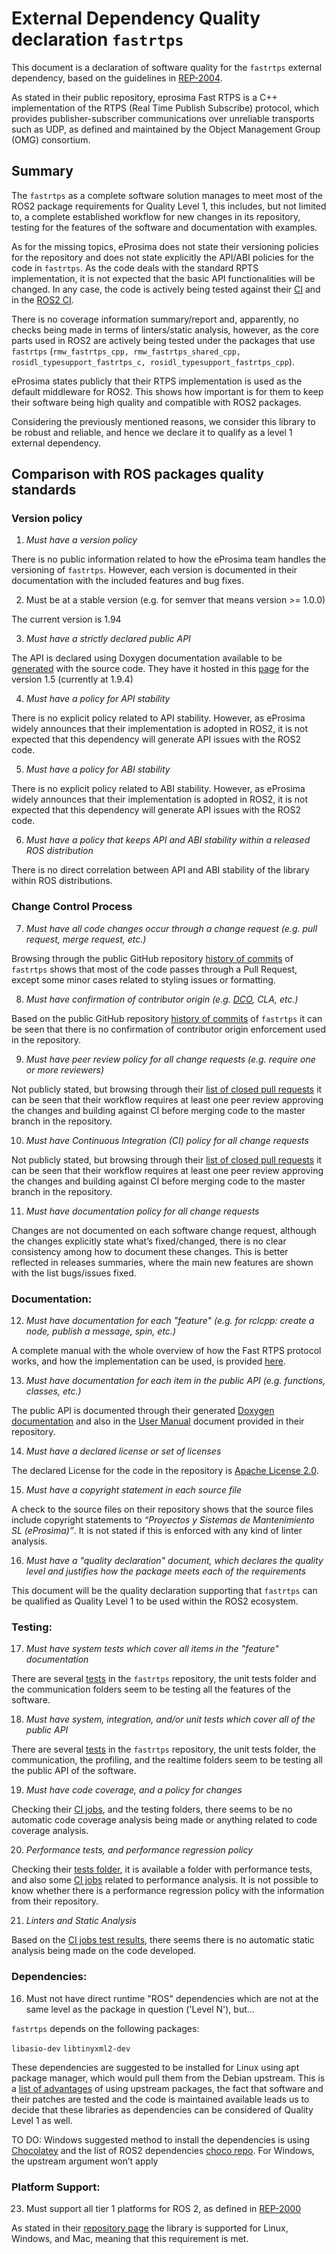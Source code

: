 # **External Dependency Quality declaration** `fastrtps` 

This document is a declaration of software quality for the `fastrtps` external dependency, based on the guidelines in [REP-2004](https://github.com/ros-infrastructure/rep/blob/rep-2004/rep-2004.rst).

As stated in their public repository, eprosima Fast RTPS is a C++ implementation of the RTPS (Real Time Publish Subscribe) protocol, which provides publisher-subscriber communications over unreliable transports such as UDP, as defined and maintained by the Object Management Group (OMG) consortium.

## Summary

The `fastrtps` as a complete software solution manages to meet most of the ROS2 package requirements for Quality Level 1, this includes, but not limited to, a complete established workflow for new changes in its repository, testing for the features of the software and documentation with examples.

As for the missing topics, eProsima does not state their versioning policies for the repository and does not state explicitly the API/ABI policies for the code in `fastrtps`. As the code deals with the standard RPTS implementation, it is not expected that the basic API functionalities will be changed. In any case, the code is actively being tested against their [CI](http://jenkins.eprosima.com:8080/) and in the [ROS2 CI](https://ci.ros2.org/).

There is no coverage information summary/report and, apparently, no checks being made in terms of linters/static analysis, however, as the core parts used in ROS2 are actively being tested under the packages that use `fastrtps` (`rmw_fastrtps_cpp, rmw_fastrtps_shared_cpp, rosidl_typesupport_fastrtps_c, rosidl_typesupport_fastrtps_cpp`).

eProsima states publicly that their RTPS implementation is used as the default middleware for ROS2. This shows how important is for them to keep their software being high quality and compatible with ROS2 packages.
  
Considering the previously mentioned reasons, we consider this library to be robust and reliable, and hence we declare it to qualify as a level 1 external dependency.


## Comparison with ROS packages quality standards

### Version policy

 1. *Must have a version policy*

There is no public information related to how the eProsima team handles the versioning of `fastrtps`. However, each version is documented in their documentation with the included features and bug fixes.

 2. Must be at a stable version (e.g. for semver that means version >= 1.0.0)

The current version is 1.94

3.  *Must have a strictly declared public API*
    
The API is declared using Doxygen documentation available to be [generated](https://github.com/eProsima/Fast-RTPS/blob/master/utils/doxygen/complete_doxyfile_api) with the source code. They have it hosted in this [page](http://www.eprosima.com/docs/fast-rtps/1.5.0/html/group___f_a_s_t_r_t_p_s___g_e_n_e_r_a_l___a_p_i.html) for the version 1.5 (currently at 1.9.4)

4.  *Must have a policy for API stability*
    
There is no explicit policy related to API stability. However, as eProsima widely announces that their implementation is adopted in ROS2, it is not expected that this dependency will generate API issues with the ROS2 code.

5. *Must have a policy for ABI stability*
    
There is no explicit policy related to ABI stability. However, as eProsima widely announces that their implementation is adopted in ROS2, it is not expected that this dependency will generate API issues with the ROS2 code.

6.  *Must have a policy that keeps API and ABI stability within a released ROS distribution*
   
There is no direct correlation between API and ABI stability of the library within ROS distributions.

### Change Control Process

7.  *Must have all code changes occur through a change request (e.g. pull request, merge request, etc.)*
    
Browsing through the public GitHub repository [history of commits](https://github.com/eProsima/Fast-RTPS/commits/master) of `fastrtps` shows that most of the code passes through a Pull Request, except some minor cases related to styling issues or formatting.

8.  *Must have confirmation of contributor origin (e.g. [DCO](https://developercertificate.org/), CLA, etc.)*
    
Based on the public GitHub repository [history of commits](https://github.com/eProsima/Fast-RTPS/commits/master) of `fastrtps` it can be seen that there is no confirmation of contributor origin enforcement used in the repository.

9.  *Must have peer review policy for all change requests (e.g. require one or more reviewers)*
    
Not publicly stated, but browsing through their [list of closed pull requests](https://github.com/eProsima/Fast-RTPS/pulls?q=is%3Apr+is%3Aclosed) it can be seen that their workflow requires at least one peer review approving the changes and building against CI before merging code to the master branch in the repository.

10.  *Must have Continuous Integration (CI) policy for all change requests*
    
Not publicly stated, but browsing through their [list of closed pull requests](https://github.com/eProsima/Fast-RTPS/pulls?q=is%3Apr+is%3Aclosed) it can be seen that their workflow requires at least one peer review approving the changes and building against CI before merging code to the master branch in the repository.


11.  *Must have documentation policy for all change requests*
    
Changes are not documented on each software change request, although the changes explicitly state what’s fixed/changed, there is no clear consistency among how to document these changes. This is better reflected in releases summaries, where the main new features are shown with the list bugs/issues fixed.

### Documentation:

12.  *Must have documentation for each "feature" (e.g. for rclcpp: create a node, publish a message, spin, etc.)*
    
A complete manual with the whole overview of how the Fast RTPS protocol works, and how the implementation can be used, is provided [here](https://fast-rtps.docs.eprosima.com/en/latest/).

13.  *Must have documentation for each item in the public API (e.g. functions, classes, etc.)*
    
The public API is documented through their generated [Doxygen documentation](http://www.eprosima.com/docs/fast-rtps/1.5.0/html/group___f_a_s_t_r_t_p_s___g_e_n_e_r_a_l___a_p_i.html) and also in the [User Manual](https://github.com/eProsima/Fast-RTPS/blob/master/doc/pdf/Fast%20RTPS%20-%20User%20Manual.odt) document provided in their repository.

14.  *Must have a declared license or set of licenses*

The declared License for the code in the repository is [Apache License 2.0](https://github.com/eProsima/Fast-RTPS/blob/master/LICENSE).

15.  *Must have a copyright statement in each source file*

A check to the source files on their repository shows that the source files include copyright statements to *“Proyectos y Sistemas de Mantenimiento SL (eProsima)”*. It is not stated if this is enforced with any kind of linter analysis.

16.  *Must have a "quality declaration" document, which declares the quality level and justifies how the package meets each of the requirements*
    
This document will be the quality declaration supporting that `fastrtps` can be qualified as Quality Level 1 to be used within the ROS2 ecosystem.

### Testing:

17.  *Must have system tests which cover all items in the "feature" documentation*
    
There are several [tests](https://github.com/eProsima/Fast-RTPS/tree/master/test) in the `fastrtps` repository, the unit tests folder and the communication folders seem to be testing all the features of the software.

18.  *Must have system, integration, and/or unit tests which cover all of the public API*
    
There are several [tests](https://github.com/eProsima/Fast-RTPS/tree/master/test) in the `fastrtps` repository, the unit tests folder, the communication, the profiling, and the realtime folders seem to be testing all the public API of the software.

19.  *Must have code coverage, and a policy for changes*
    
Checking their [CI jobs](http://jenkins.eprosima.com:8080/), and the testing folders, there seems to be no automatic code coverage analysis being made or anything related to code coverage analysis.

20.  *Performance tests, and performance regression policy*
    
Checking their [tests folder](https://github.com/eProsima/Fast-RTPS/tree/master/test), it is available a folder with performance tests, and also some [CI jobs](http://jenkins.eprosima.com:8080/job/FastRTPS%20Performance%20Tests%20Plots/) related to performance analysis. It is not possible to know whether there is a performance regression policy with the information from their repository.

21.  *Linters and Static Analysis*
    
Based on the [CI jobs test results](http://jenkins.eprosima.com:8080/job/FastRTPS%20Manual%20Linux/lastSuccessfulBuild/testReport/), there seems there is no automatic static analysis being made on the code developed.


### Dependencies:

16.  Must not have direct runtime "ROS" dependencies which are not at the same level as the package in question ('Level N'), but…
    

`fastrtps` depends on the following packages:

`libasio-dev` `libtinyxml2-dev`

These dependencies are suggested to be installed for Linux using apt package manager, which would pull them from the Debian upstream. This is a [list of advantages](https://wiki.debian.org/AdvantagesForUpstream) of using upstream packages, the fact that software and their patches are tested and the code is maintained available leads us to decide that these libraries as dependencies can be considered of Quality Level 1 as well.

TO DO: Windows suggested method to install the dependencies is using [Chocolatey](https://chocolatey.org/) and the list of ROS2 dependencies [choco repo](https://github.com/ros2/choco-packages/releases/tag/2020-02-24). For Windows, the upstream argument won’t apply

### Platform Support:

23.  Must support all tier 1 platforms for ROS 2, as defined in [REP-2000](https://www.ros.org/reps/rep-2000.html#support-tiers)
    
As stated in their [repository page](https://github.com/eProsima/Fast-RTPS) the library is supported for Linux, Windows, and Mac, meaning that this requirement is met.